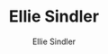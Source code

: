 ---
layout: archive
title: "Ellie Sindler"
author: "Ellie Sindler"
jobtitle: Undergraduate Researcher
bio:
excerpt: ""
author_profile: true
header:
  teaser: /assets/images/people/sindler_ellie.png
---